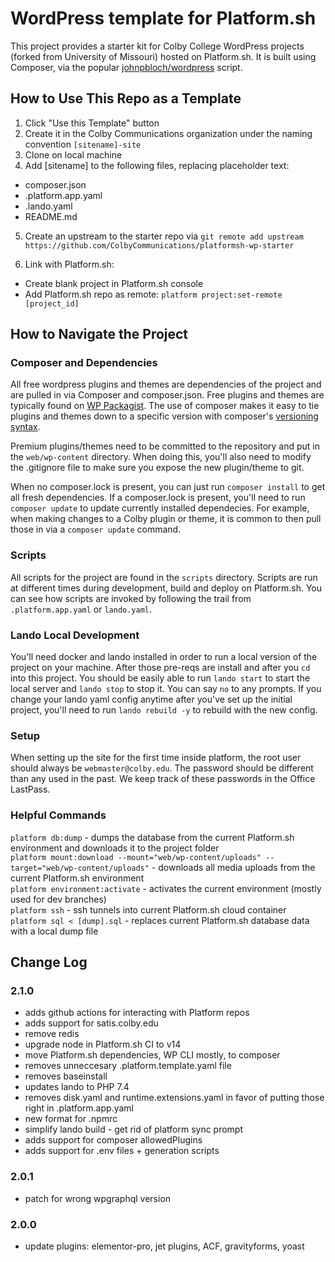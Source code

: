 # WordPress template for Platform.sh

This project provides a starter kit for Colby College WordPress projects (forked from University of Missouri) hosted on Platform.sh. It is built using Composer, via the popular <a href="https://github.com/johnpbloch/wordpress">johnpbloch/wordpress</a> script.

## How to Use This Repo as a Template

1. Click "Use this Template" button
2. Create it in the Colby Communications organization under the naming convention `[sitename]-site`
3. Clone on local machine
4. Add [sitename] to the following files, replacing placeholder text:

-   composer.json
-   .platform.app.yaml
-   .lando.yaml
-   README.md

5. Create an upstream to the starter repo via `git remote add upstream https://github.com/ColbyCommunications/platformsh-wp-starter`

6. Link with Platform.sh:

-   Create blank project in Platform.sh console
-   Add Platform.sh repo as remote: `platform project:set-remote [project_id]`

## How to Navigate the Project

### Composer and Dependencies

All free wordpress plugins and themes are dependencies of the project and are pulled in via Composer and composer.json. Free plugins and themes are typically found on <a href="https://wpackagist.org/">WP Packagist</a>. The use of composer makes it easy to tie plugins and themes down to a specific version with composer's [versioning syntax](https://getcomposer.org/doc/articles/versions.md).

Premium plugins/themes need to be committed to the repository and put in the `web/wp-content` directory. When doing this, you'll also need to modify the .gitignore file to make sure you expose the new plugin/theme to git.

When no composer.lock is present, you can just run `composer install` to get all fresh dependencies. If a composer.lock is present, you'll need to run `composer update` to update currently installed dependecies. For example, when making changes to a Colby plugin or theme, it is common to then pull those in via a `composer update` command.

### Scripts

All scripts for the project are found in the `scripts` directory. Scripts are run at different times during development, build and deploy on Platform.sh. You can see how scripts are invoked by following the trail from `.platform.app.yaml` or `lando.yaml`.

### Lando Local Development

You'll need docker and lando installed in order to run a local version of the project on your machine. After those pre-reqs are install and after you `cd` into this project. You should be easily able to run `lando start` to start the local server and `lando stop` to stop it. You can say `no` to any prompts. If you change your lando yaml config anytime after you've set up the initial project, you'll need to run `lando rebuild -y` to rebuild with the new config.

### Setup

When setting up the site for the first time inside platform, the root user should always be `webmaster@colby.edu`. The password should be different than any used in the past. We keep track of these passwords in the Office LastPass.

### Helpful Commands

`platform db:dump` - dumps the database from the current Platform.sh environment and downloads it to the project folder  
`platform mount:download --mount="web/wp-content/uploads" --target="web/wp-content/uploads"` - downloads all media uploads from the current Platform.sh environment  
`platform environment:activate` - activates the current environment (mostly used for dev branches)  
`platform ssh` - ssh tunnels into current Platform.sh cloud container  
`platform sql < [dump].sql` - replaces current Platform.sh database data with a local dump file

## Change Log

### 2.1.0

-   adds github actions for interacting with Platform repos
-   adds support for satis.colby.edu
-   remove redis
-   upgrade node in Platform.sh CI to v14
-   move Platform.sh dependencies, WP CLI mostly, to composer
-   removes unneccesary .platform.template.yaml file
-   removes baseinstall
-   updates lando to PHP 7.4
-   removes disk.yaml and runtime.extensions.yaml in favor of putting those right in .platform.app.yaml
-   new format for .npmrc
-   simplify lando build - get rid of platform sync prompt
-   adds support for composer allowedPlugins
-   adds support for .env files + generation scripts

### 2.0.1

-   patch for wrong wpgraphql version

### 2.0.0

-   update plugins: elementor-pro, jet plugins, ACF, gravityforms, yoast
